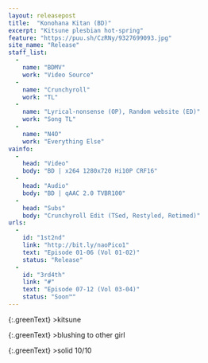 ```yaml
---
layout: releasepost
title:  "Konohana Kitan (BD)"
excerpt: "Kitsune plesbian hot-spring"
feature: "https://puu.sh/CzRNy/9327699093.jpg"
site_name: "Release"
staff_list:
  - 
    name: "BDMV"
    work: "Video Source"
  - 
    name: "Crunchyroll"
    work: "TL"
  - 
    name: "Lyrical-nonsense (OP), Random website (ED)"
    work: "Song TL"
  - 
    name: "N4O"
    work: "Everything Else"
vainfo:
  -
    head: "Video"
    body: "BD | x264 1280x720 Hi10P CRF16"
  -
    head: "Audio"
    body: "BD | qAAC 2.0 TVBR100"
  -
    head: "Subs"
    body: "Crunchyroll Edit (TSed, Restyled, Retimed)"
urls:
  - 
    id: "1st2nd"
    link: "http://bit.ly/naoPico1"
    text: "Episode 01-06 (Vol 01-02)"
    status: "Release"
  - 
    id: "3rd4th"
    link: "#"
    text: "Episode 07-12 (Vol 03-04)"
    status: "Soon™"
---
```

{:.greenText}
\>kitsune

{:.greenText}
\>blushing to other girl

{:.greenText}
\>solid 10/10
